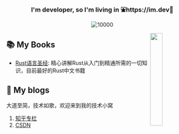 <h3 align="center">I'm developer, so I'm living in ⛲️https://im.dev🌲  </h3>

<p align="middle">
   <img src="https://komarev.com/ghpvc/?username=sunface" alt="10000" />
</p>

<a href="https://github.com/savecost/datav">
  <img src="https://github.com/sunface/sunface/blob/master/assets/ferris.gif" align="right" width="25%"/>
</a>

## 📚 My Books
- [Rust语言圣经](https://github.com/sunface/rust-course): 精心讲解Rust从入门到精通所需的一切知识，目前最好的Rust中文书籍

## 📖 My blogs
大道至简，技术如歌，欢迎来到我的技术小窝

1. [知乎专栏]( https://www.zhihu.com/people/iSunface/columns)
2. [CSDN](https://college.blog.csdn.net)



